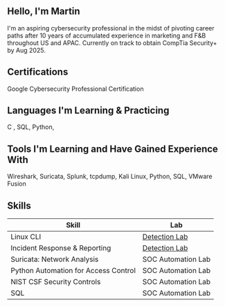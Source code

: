 ## Hello, I'm Martin 

I'm an aspiring cybersecurity professional in the midst of pivoting career paths after 10 years of accumulated experience in marketing and F&B throughout US and APAC.  Currently on track to obtain CompTia Security+ by Aug 2025.

## Certifications
Google Cybersecurity Professional Certification 

## Languages I'm Learning & Practicing
C , SQL, Python, 

## Tools I'm Learning and Have Gained Experience With
Wireshark, Suricata, Splunk, tcpdump, Kali Linux, Python, SQL, VMware Fusion

## Skills

| Skill                                         | Lab         |
|-----------------------------------------------|----------------------------|
| Linux CLI                                     | <a href="https://google.com">Detection Lab</a>|
| Incident Response & Reporting                 | <a href="https://github.com/thefirstqubit/labs/tree/main/Incident_Reports_Analysis">Detection Lab</a>|
| Suricata: Network Analysis                    | SOC Automation Lab|
| Python Automation for Access Control          | SOC Automation Lab|
| NIST CSF Security Controls                    | SOC Automation Lab|
| SQL                                           | SOC Automation Lab|

